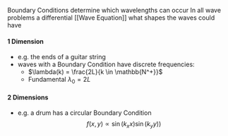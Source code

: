 Boundary Conditions determine which wavelengths can occur
In all wave problems a differential [[Wave Equation]] what shapes the waves could have
#### 1 Dimension
* e.g. the ends of a guitar string
* waves with a Boundary Condition have discrete frequencies: 
	* $\lambda(k) = \frac{2L}{k \in \mathbb{N^+}}$
	* Fundamental $\lambda_{0} = 2L$

#### 2 Dimensions
* e.g. a drum has a circular Boundary Condition
$$
f(x, y) \propto \sin(k_{x}x) \sin{(k_{y}y)})
$$
